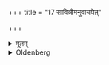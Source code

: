 +++
title = "17 सावित्रीमनुवाचयेत्"

+++

<details><summary>मूलम्</summary>

सावित्रीमनुवाचयेत् १७
</details>

<details><summary>Oldenberg</summary>

19. He should cause (the students) to recite the Sāvitrī,
</details>
